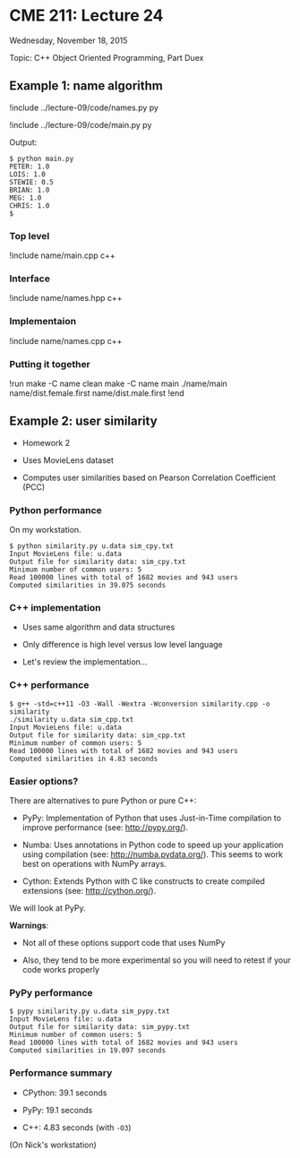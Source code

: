 # CME 211: Lecture 24

Wednesday, November 18, 2015

Topic: C++ Object Oriented Programming, Part Duex

## Example 1: name algorithm

!include ../lecture-09/code/names.py py

!include ../lecture-09/code/main.py py

Output:

```
$ python main.py 
PETER: 1.0
LOIS: 1.0
STEWIE: 0.5
BRIAN: 1.0
MEG: 1.0
CHRIS: 1.0
$
```

### Top level

!include name/main.cpp c++

### Interface

!include name/names.hpp c++

### Implementaion

!include name/names.cpp c++

### Putting it together

!run
make -C name clean
make -C name main
./name/main name/dist.female.first name/dist.male.first
!end

## Example 2: user similarity

* Homework 2

* Uses MovieLens dataset

* Computes user similarities based on Pearson Correlation Coefficient (PCC)

### Python performance

On my workstation.

```
$ python similarity.py u.data sim_cpy.txt
Input MovieLens file: u.data 
Output file for similarity data: sim_cpy.txt
Minimum number of common users: 5
Read 100000 lines with total of 1682 movies and 943 users
Computed similarities in 39.075 seconds
```

### C++ implementation

* Uses same algorithm and data structures

* Only difference is high level versus low level language

* Let's review the implementation...

### C++ performance

```
$ g++ -std=c++11 -O3 -Wall -Wextra -Wconversion similarity.cpp -o similarity
./similarity u.data sim_cpp.txt
Input MovieLens file: u.data
Output file for similarity data: sim_cpp.txt
Minimum number of common users: 5
Read 100000 lines with total of 1682 movies and 943 users
Computed similarities in 4.83 seconds
```

### Easier options?

There are alternatives to pure Python or pure C++:

* PyPy: Implementation of Python that uses Just-in-Time compilation to improve
performance (see: <http://pypy.org/>).

* Numba: Uses annotations in Python code to speed up your application using
compilation (see: <http://numba.pydata.org/>).  This seems to work best on
operations with NumPy arrays.

* Cython: Extends Python with C like constructs to create compiled extensions
  (see: <http://cython.org/>).

We will look at PyPy.

**Warnings**:

* Not all of these options support code that uses NumPy

* Also, they tend to be more experimental so you will need to retest if your
code works properly

### PyPy performance

```
$ pypy similarity.py u.data sim_pypy.txt
Input MovieLens file: u.data 
Output file for similarity data: sim_pypy.txt
Minimum number of common users: 5
Read 100000 lines with total of 1682 movies and 943 users
Computed similarities in 19.097 seconds
```

### Performance summary

* CPython: 39.1 seconds

* PyPy: 19.1 seconds

* C++: 4.83 seconds (with `-O3`)

(On Nick's workstation)
